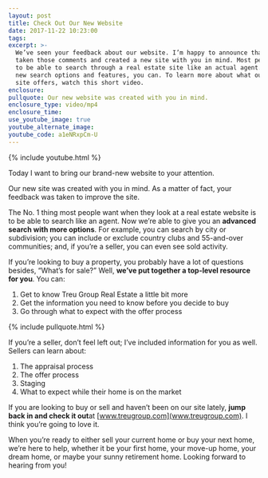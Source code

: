 ```yaml
---
layout: post
title: Check Out Our New Website
date: 2017-11-22 10:23:00
tags:
excerpt: >-
  We’ve seen your feedback about our website. I’m happy to announce that we’ve
  taken those comments and created a new site with you in mind. Most people want
  to be able to search through a real estate site like an actual agent. With our
  new search options and features, you can. To learn more about what our new
  site offers, watch this short video.
enclosure:
pullquote: Our new website was created with you in mind.
enclosure_type: video/mp4
enclosure_time:
use_youtube_image: true
youtube_alternate_image:
youtube_code: a1eNRxpCm-U
---
```



{% include youtube.html %}

Today I want to bring our brand-new website to your attention.

Our new site was created with you in mind. As a matter of fact, your feedback was taken to improve the site.

The No. 1 thing most people want when they look at a real estate website is to be able to search like an agent. Now we’re able to give you an **advanced search with more options**. For example, you can search by city or subdivision; you can include or exclude country clubs and 55-and-over communities; and, if you’re a seller, you can even see sold activity.

If you’re looking to buy a property, you probably have a lot of questions besides, “What’s for sale?” Well, **we’ve put together a top-level resource for you**. You can:

1. Get to know Treu Group Real Estate a little bit more
2. Get the information you need to know before you decide to buy
3. Go through what to expect with the offer process

{% include pullquote.html %}

If you’re a seller, don’t feel left out; I’ve included information for you as well. Sellers can learn about:

1. The appraisal process
2. The offer process
3. Staging
4. What to expect while their home is on the market

If you are looking to buy or sell and haven’t been on our site lately, **jump back in and check it out**at [www.treugroup.com](www.treugroup.com). I think you’re going to love it.

When you’re ready to either sell your current home or buy your next home, we’re here to help, whether it be your first home, your move-up home, your dream home, or maybe your sunny retirement home. Looking forward to hearing from you!
